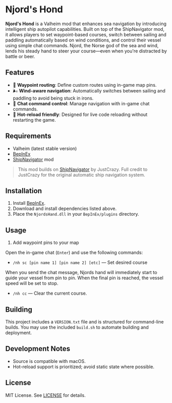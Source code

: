 # Njord's Hond

**Njord's Hond** is a Valheim mod that enhances sea navigation by introducing intelligent ship autopilot capabilities. Built on top of the ShipNavigator mod, it allows players to set waypoint-based courses, switch between sailing and paddling automatically based on wind conditions, and control their vessel using simple chat commands. Njord, the Norse god of the sea and wind, lends his steady hand to steer your course—even when you're distracted by battle or beer.

## Features

- 📍 **Waypoint routing**: Define custom routes using in-game map pins.
- 🌬️ **Wind-aware navigation**: Automatically switches between sailing and paddling to avoid being stuck in irons.
- 💬 **Chat command control**: Manage navigation with in-game chat commands.
- 🔁 **Hot-reload friendly**: Designed for live code reloading without restarting the game.

## Requirements

- Valheim (latest stable version)
- [BepInEx](https://valheim.thunderstore.io/package/denikson/BepInExPack_Valheim/)
- [ShipNavigator](https://www.nexusmods.com/valheim/mods/885) mod

> This mod builds on [ShipNavigator](https://www.nexusmods.com/valheim/mods/885) by JustCrazy. Full credit to JustCrazy for the original automatic ship navigation system.

## Installation

1. Install [BepInEx](https://valheim.thunderstore.io/package/denikson/BepInExPack_Valheim/).
2. Download and install dependencies listed above.
3. Place the `NjordsHand.dll` in your `BepInEx/plugins` directory.

## Usage

1. Add waypoint pins to your map

Open the in-game chat (`Enter`) and use the following commands:

- `/nh sc [pin name 1] [pin name 2] [etc]` — Set desired course

When you send the chat message, Njords hand will immediately start to guide your vessel from pin to pin. When the final pin is reached, the vessel speed will be set to stop.

- `/nh cc` — Clear the current course.

## Building

This project includes a `VERSION.txt` file and is structured for command-line builds. You may use the included `build.sh` to automate building and deployment.

## Development Notes

- Source is compatible with macOS.
- Hot-reload support is prioritized; avoid static state where possible.

## License

MIT License. See [LICENSE](LICENSE) for details.